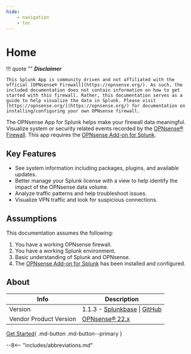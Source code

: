 ```yaml
---
hide:
    - navigation
    - toc
---
```

# Home

!!! quote ""
    __*Disclaimer*__

    This Splunk App is community driven and not affiliated with the official [OPNsense® Firewall](https://opnsense.org/). As such, the included documentation does not contain information on how to get started with this firewall. Rather, this documentation serves as a guide to help visualize the data in Splunk. Please visit [https://opnsense.org/](https://opnsense.org/) for documentation on installing/configuring your own OPNsense firewall.

The OPNsense App for Splunk helps make your firewall data meaningful. Visualize system or security related events recorded by the [OPNsense® Firewall](https://opnsense.org/). This app requires the [OPNsense Add-on for Splunk](https://splunkbase.splunk.com/app/4538/).

## Key Features

* See system information including packages, plugins, and available updates.
* Better manage your Splunk license with a view to help identify the impact of the OPNsense data volume.
* Analyze traffic patterns and help troubleshoot issues.
* Visualize VPN traffic and look for suspicious connections.

## Assumptions

This documentation assumes the following:

1. You have a working OPNsense firewall.
2. You have a working Splunk environment.
3. Basic understanding of Splunk and OPNsense.
4. The [OPNsense Add-on for Splunk](https://splunkbase.splunk.com/app/4538/) has been installed and configured.

## About

Info | Description
---- | -----------
Version | 1.1.3 - [Splunkbase](https://splunkbase.splunk.com/app/5372/) \| [GitHub](https://github.com/ZachChristensen28/Opnsense_App_for_Splunk)
Vendor Product Version | [OPNsense® 22.x](https://opnsense.org/)

[Get Started](getting-started/app-dependencies/){ .md-button .md-button--primary }

--8<-- "includes/abbreviations.md"
